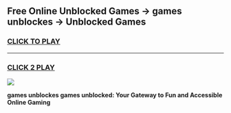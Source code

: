 
## Free Online Unblocked Games → games unblockes → Unblocked Games
<h3>
<a href="https://premium.freeplayer.one?title=games_unblockes&ref=21F">CLICK TO PLAY</a></h3>
<hr>

<h3>
<a href="https://premium.freeplayer.one?title=games_unblockes&ref=21F">CLICK 2 PLAY</a>
  
</h3>

<a href="https://premium.freeplayer.one?title=games_unblockes&ref=21F/"><img src="https://clearcache.store/games.png"></a>


**games unblockes games unblocked: Your Gateway to Fun and Accessible Online Gaming**
